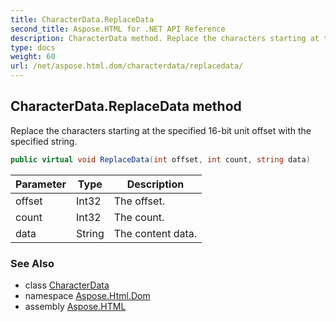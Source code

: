 ```yaml
---
title: CharacterData.ReplaceData
second_title: Aspose.HTML for .NET API Reference
description: CharacterData method. Replace the characters starting at the specified 16-bit unit offset with the specified string
type: docs
weight: 60
url: /net/aspose.html.dom/characterdata/replacedata/
---
```

## CharacterData.ReplaceData method

Replace the characters starting at the specified 16-bit unit offset with the specified string.

```csharp
public virtual void ReplaceData(int offset, int count, string data)
```

| Parameter | Type | Description |
| --- | --- | --- |
| offset | Int32 | The offset. |
| count | Int32 | The count. |
| data | String | The content data. |

### See Also

* class [CharacterData](../)
* namespace [Aspose.Html.Dom](../../characterdata/)
* assembly [Aspose.HTML](../../../)
